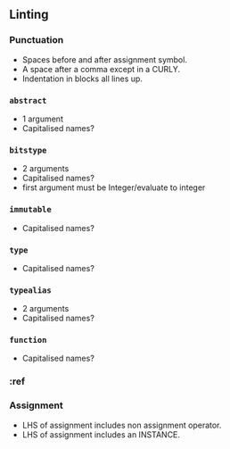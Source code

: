 ## Linting


### Punctuation
+ Spaces before and after assignment symbol.
+ A space after a comma except in a CURLY.
+ Indentation in blocks all lines up.

### `abstract`
+ 1 argument
+ Capitalised names?

### `bitstype`
+ 2 arguments
+ Capitalised names?
+ first argument must be Integer/evaluate to integer

### `immutable`
+ Capitalised names?

### `type`
+ Capitalised names?

### `typealias`
+ 2 arguments
+ Capitalised names?

### `function`
+ Capitalised names?

### :ref


### Assignment
+ LHS of assignment includes non assignment operator.
+ LHS of assignment includes an INSTANCE.